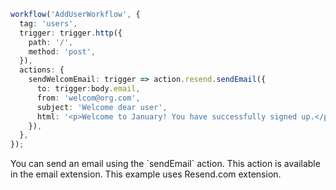 ```ts
workflow('AddUserWorkflow', {
  tag: 'users',
  trigger: trigger.http({
    path: '/',
    method: 'post',
  }),
  actions: {
    sendWelcomEmail: trigger => action.resend.sendEmail({
      to: trigger:body.email,
      from: 'welcom@org.com',
      subject: 'Welcome dear user',
      html: '<p>Welcome to January! You have successfully signed up.</p>',
    }),
  },
});
```

<Footer>
You can send an email using the `sendEmail` action. This action is available in the email extension. This example uses Resend.com extension.
</Footer>
